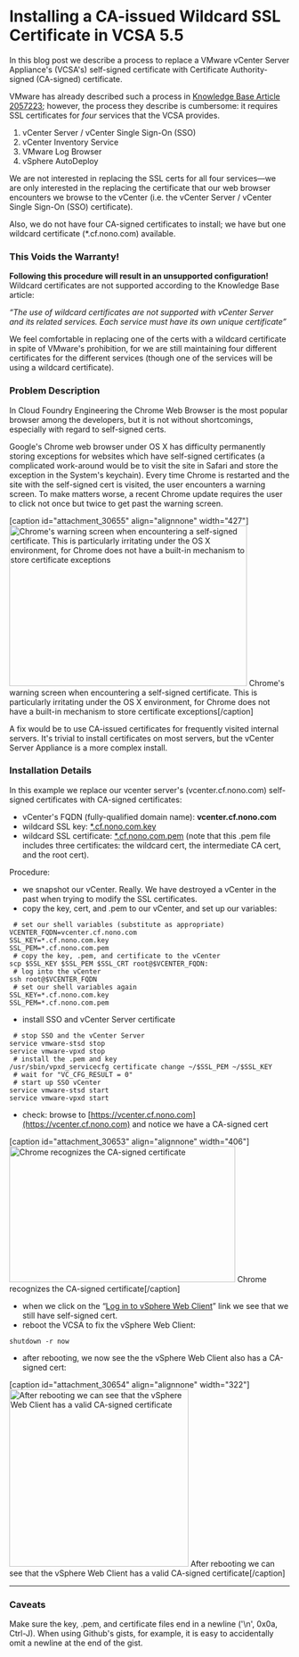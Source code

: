 # Installing a CA-issued Wildcard SSL Certificate in VCSA 5.5
In this blog post we describe a process to replace a VMware vCenter Server Appliance's (VCSA's) self-signed certificate with Certificate Authority-signed (CA-signed) certificate.

VMware has already described such a process in [Knowledge Base Article 2057223](http://kb.vmware.com/selfservice/search.do?cmd=displayKC&docType=kc&docTypeID=DT_KB_1_1&externalId=2057223); however, the process they describe is cumbersome: it requires SSL certificates for *four* services that the VCSA provides.

1. vCenter Server / vCenter Single Sign-On (SSO)
2. vCenter Inventory Service
3. VMware Log Browser
4. vSphere AutoDeploy

We are not interested in replacing the SSL certs for all four services&mdash;we are only interested in the replacing the certificate that our web browser encounters we browse to the vCenter (i.e. the vCenter Server / vCenter Single Sign-On (SSO) certificate).

Also, we do not have four CA-signed certificates to install; we have but one wildcard certificate (\*.cf.nono.com) available.

### This Voids the Warranty!
**Following this procedure will result in an unsupported configuration!** Wildcard certificates are not supported according to the Knowledge Base article:

*&ldquo;The use of wildcard certificates are not supported with vCenter Server and its related services. Each service must have its own unique certificate&rdquo;*

We feel comfortable in replacing one of the certs with a wildcard certificate in spite of VMware's prohibition, for we are still maintaining four different certificates for the different services (though one of the services will be using a wildcard certificate).

### Problem Description
In Cloud Foundry Engineering the Chrome Web Browser is the most popular browser among the developers, but it is not without shortcomings, especially with regard to self-signed certs.

Google's Chrome web browser under OS X has difficulty permanently storing exceptions for  websites which have self-signed certificates (a complicated work-around would be to visit the site in Safari and store the exception in the System's keychain). Every time Chrome is restarted and the site with the self-signed cert is visited, the user encounters a warning screen. To make matters worse, a recent Chrome update requires the user to click not once but twice to get past the warning screen.

[caption id="attachment_30655" align="alignnone" width="427"]<a href="http://pivotallabs.com/wordpress/wp-content/uploads/2014/09/splash_screen_self-signed.png"><img src="http://pivotallabs.com/wordpress/wp-content/uploads/2014/09/splash_screen_self-signed.png" alt="Chrome&#039;s warning screen when encountering a self-signed certificate. This is particularly irritating under the OS X environment, for Chrome does not have a built-in mechanism to store certificate exceptions" width="427" height="288" class="size-full wp-image-30655" /></a> Chrome's warning screen when encountering a self-signed certificate. This is particularly irritating under the OS X environment, for Chrome does not have a built-in mechanism to store certificate exceptions[/caption]

A fix would be to use CA-issued certificates for frequently visited internal servers. It's trivial to install certificates on most servers, but the vCenter Server Appliance is a more complex install.
### Installation Details
In this example we replace our vcenter server's (vcenter.cf.nono.com) self-signed certificates with CA-signed certificates:

* vCenter's FQDN (fully-qualified domain name): **vcenter.cf.nono.com**
* wildcard SSL key: [*.cf.nono.com.key](https://gist.githubusercontent.com/cunnie/6bba891dfd48d218fd21/raw/a9532c2d0ae1225a6cf818c343528f826c2524ef/*.cf.nono.com.key)
* wildcard SSL certificate: [*.cf.nono.com.pem](https://gist.githubusercontent.com/cunnie/ba0bc254cd6ce87cb5d3/raw/6242708b56800af703120e2abe3c176cf3a492ed/*.cf.nono.com.pem) (note that this .pem file includes three certificates: the wildcard cert, the intermediate CA cert, and the root cert).

Procedure:

* we snapshot our vCenter. Really. We have destroyed a vCenter in the past when trying to modify the SSL certificates.
* copy the key, cert, and .pem to our vCenter, and set up our variables:

```
 # set our shell variables (substitute as appropriate)
VCENTER_FQDN=vcenter.cf.nono.com
SSL_KEY=*.cf.nono.com.key
SSL_PEM=*.cf.nono.com.pem
 # copy the key, .pem, and certificate to the vCenter
scp $SSL_KEY $SSL_PEM $SSL_CRT root@$VCENTER_FQDN:
 # log into the vCenter
ssh root@$VCENTER_FQDN
 # set our shell variables again
SSL_KEY=*.cf.nono.com.key
SSL_PEM=*.cf.nono.com.pem
```
* install SSO and vCenter Server certificate

```
 # stop SSO and the vCenter Server
service vmware-stsd stop
service vmware-vpxd stop
 # install the .pem and key
/usr/sbin/vpxd_servicecfg certificate change ~/$SSL_PEM ~/$SSL_KEY
 # wait for "VC_CFG_RESULT = 0"
 # start up SSO vCenter
service vmware-stsd start
service vmware-vpxd start
```
* check: browse to [https://vcenter.cf.nono.com](https://vcenter.cf.nono.com) and notice we have a CA-signed cert

[caption id="attachment_30653" align="alignnone" width="406"]<a href="http://pivotallabs.com/wordpress/wp-content/uploads/2014/09/splash_screen_CA-cert.png"><img src="http://pivotallabs.com/wordpress/wp-content/uploads/2014/09/splash_screen_CA-cert.png" alt="Chrome recognizes the CA-signed certificate" width="406" height="244" class="size-full wp-image-30653" /></a> Chrome recognizes the CA-signed certificate[/caption]

* when we click on the &ldquo;[Log in to vSphere Web Client](https://vcenter.cf.nono.com:9443/vsphere-client/)&rdquo; link we see that we still have self-signed cert.
* reboot the VCSA to fix the vSphere Web Client:

```
shutdown -r now
```
* after rebooting, we now see the the vSphere Web Client also has a CA-signed cert:

[caption id="attachment_30654" align="alignnone" width="322"]<a href="http://pivotallabs.com/wordpress/wp-content/uploads/2014/09/web_client_CA-cert.png"><img src="http://pivotallabs.com/wordpress/wp-content/uploads/2014/09/web_client_CA-cert.png" alt="After rebooting we can see that the vSphere Web Client has a valid CA-signed certificate" width="322" height="318" class="size-full wp-image-30654" /></a> After rebooting we can see that the vSphere Web Client has a valid CA-signed certificate[/caption]

---
### Caveats
Make sure the key, .pem, and certificate files end in a newline ('\n', 0x0a, Ctrl-J). When using Github's gists, for example, it is easy to accidentally omit a newline at the end of the gist.



